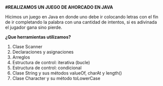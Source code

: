 **#REALIZAMOS UN JUEGO DE AHORCADO EN JAVA**

Hicimos un juego en Java en donde uno debe ir colocando letras con el fin de ir completando la palabra con una cantidad de intentos, si es adivinada el jugador gana sino pierde.

**¿Que herramientas utilizamos?**

 1. Clase Scanner
 2. Declaraciones y asignaciones
 3. Arreglos
 4. Estructura de control: iterativa (bucle)
 5. Estructura de control: condicional
 6. Clase String y sus métodos valueOf, charAt y length()
 7. Clase Character y su método toLowerCase

